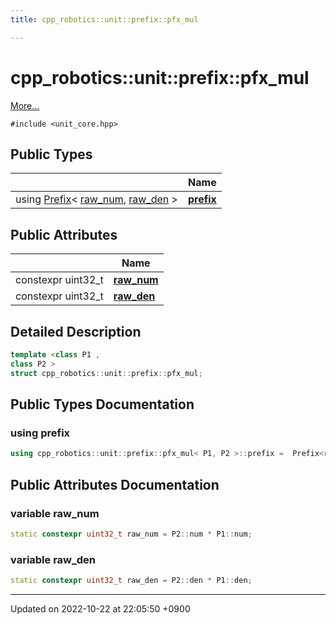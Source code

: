 ```yaml
---
title: cpp_robotics::unit::prefix::pfx_mul

---
```


# cpp_robotics::unit::prefix::pfx_mul



 [More...](#detailed-description)


`#include <unit_core.hpp>`

## Public Types

|                | Name           |
| -------------- | -------------- |
| using [Prefix](/cpp_robotics/doxybook/Classes/structcpp__robotics_1_1unit_1_1Prefix/)< [raw_num](/cpp_robotics/doxybook/Classes/structcpp__robotics_1_1unit_1_1prefix_1_1pfx__mul/#variable-raw-num), [raw_den](/cpp_robotics/doxybook/Classes/structcpp__robotics_1_1unit_1_1prefix_1_1pfx__mul/#variable-raw-den) > | **[prefix](/cpp_robotics/doxybook/Classes/structcpp__robotics_1_1unit_1_1prefix_1_1pfx__mul/#using-prefix)**  |

## Public Attributes

|                | Name           |
| -------------- | -------------- |
| constexpr uint32_t | **[raw_num](/cpp_robotics/doxybook/Classes/structcpp__robotics_1_1unit_1_1prefix_1_1pfx__mul/#variable-raw-num)**  |
| constexpr uint32_t | **[raw_den](/cpp_robotics/doxybook/Classes/structcpp__robotics_1_1unit_1_1prefix_1_1pfx__mul/#variable-raw-den)**  |

## Detailed Description

```cpp
template <class P1 ,
class P2 >
struct cpp_robotics::unit::prefix::pfx_mul;
```

## Public Types Documentation

### using prefix

```cpp
using cpp_robotics::unit::prefix::pfx_mul< P1, P2 >::prefix =  Prefix<raw_num, raw_den>;
```


## Public Attributes Documentation

### variable raw_num

```cpp
static constexpr uint32_t raw_num = P2::num * P1::num;
```


### variable raw_den

```cpp
static constexpr uint32_t raw_den = P2::den * P1::den;
```


-------------------------------

Updated on 2022-10-22 at 22:05:50 +0900